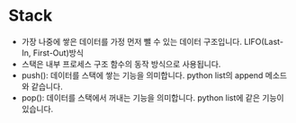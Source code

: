# Stack
- 가장 나중에 쌓은 데이터를 가정 먼저 뺄 수 있는 데이터 구조입니다.  LIFO(Last-In, First-Out)방식
- 스택은 내부 프로세스 구조 함수의 동작 방식으로 사용됩니다.
- push(): 데이터를 스택에 쌓는 기능을 의미합니다. python list의 append 메소드와 같습니다.
- pop(): 데이터를 스택에서 꺼내는 기능을 의미합니다. python list에 같은 기능이 있습니다.
